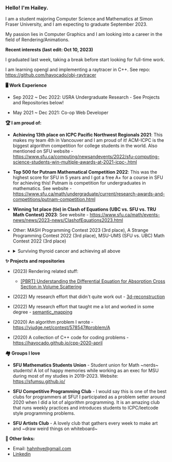 ### Hello! I'm Hailey. 

I am a student majoring Computer Science and Mathematics at Simon Fraser University, and I am expecting to graduate September 2023.

My passion lies in Computer Graphics and I am looking into a career in the field of Rendering/Animations. 

**Recent interests (last edit: Oct 10, 2023)**

I graduated last week, taking a break before start looking for full-time work.

I am learning opengl and implementing a raytracer in C++. See repo: https://github.com/havocado/obj-raytracer

**🖥️ Work Experience**

- Sep 2022 ~ Dec 2022: USRA Undergraduate Research - See Projects and Repositories below!

<!--**Repos [🗄️ semantic_mapping](https://github.com/havocado/semantic_mapping) [🗄️ 3d-reconstruction](https://github.com/havocado/3d-reconstruction)**-->

- May 2021 ~ Dec 2021: Co-op Web Developer

**🏆 I am proud of:**

- **Achieving 13th place on ICPC Pacific Northwest Regionals 2021**: This makes my team 4th in Vancouver and I am proud of it! ACM-ICPC is the biggest algorithm competition for college students in the world. Also mentioned on SFU website - https://www.sfu.ca/computing/newsandevents/2022/sfu-computing-science-students-win-multiple-awards-at-2021-icpc-.html

- **Top 500 for Putnam Mathematical Competition 2022**: This was the highest score for SFU in 5 years and I got a free A+ for a course in SFU for achieving this! Putnam is competition for undergraduates in mathematics. See website - https://www.sfu.ca/math/undergraduate/current/research-awards-and-competitions/putnam-competition.html

- **Winning 1st place (tie) in Clash of Equations (UBC vs. SFU vs. TRU Math Contest) 2023**: See website - https://www.sfu.ca/math/events-news/news/2023-news/ClashofEquations2023.html

- Other: MASH Programming Contest 2023 (3rd place), A Strange Programming Contest 2022 (3rd place), MSU-UMS (SFU vs. UBC) Math Contest 2022 (3rd place)

- <details>
  <summary>Surviving thyroid cancer and achieving all above</summary>
  <p>
  <blockquote>
    <p>I don't mention this often because cancer feels like a too heavy topic to bring up in an everyday conversation, so it's normal if you already knew me for a while but never heard about this! 😆
  
    <p>I had thyroid cancer several years ago. It's one of the least fatal kind of cancer and I am doing fine (after removing thyroid and going through RAI therapy - it was sure an interesting experience to become radioactive for a week)
  
  I'm currently on TSH suppression, which prevents remaining thyroid cells doing any work, so suppressing the possibility of recurrent cancer. This causes common hyperthyroidism-like symptoms such as:
  - Fatigue (need 9+ hours of sleep everyday)
  - Fast heartbeat
  - Hard to concentrate
  - Sensitivity to cold/heat (the reason I carry an extra clothing everywhere)
  - Weight loss
<br></br>
 
  I am aware that disclosing past cancer can bring some social stigma such as being unable to perform work and being weak (as some studies [[1](https://www.researchgate.net/publication/302972012_The_Big_C-stigma_cancer_and_workplace_discrimination)] [[2](https://onlinelibrary.wiley.com/doi/10.1002/pon.5690)] have shown), so I will assure you that (1) I am expecting to cease TSH suppression within 2~3 years, (2) I maintained a GPA over A- while pursuing a difficult joint major, and (3) healthy enough to do deadlifts.

  Cancer taught me to appreciate my life and follow my passion. In my teenage I often overworked until 1am in the highschool dorm to get good grades and only thought about being successful in the future. Now I make sure I'm not burned out on work, choose the field I enjoy the most (computer graphics!!) and enjoy hobbies (arts!!)
  
  I also have some bad shoulders due to lymph node dissection but I think that's fairly common among programmers.</blockquote>
</details>

**✨ Projects and repositories**

- (2023) Rendering related stuff:
  - [[PBRT] Understanding the Differential Equation for Absorption Cross Section in Volume Scattering](https://github.com/havocado/notes/blob/main/230913-understanding-absorption-cross-section.md)

- (2022) My research effort that didn't quite work out - [3d-reconstruction](https://github.com/havocado/3d-reconstruction)

- (2022) My research effort that taught me a lot and worked in some degree - [semantic_mapping](https://github.com/havocado/semantic_mapping)

- (2020) An algorithm problem I wrote - https://vjudge.net/contest/578547#problem/A

- (2020) A collection of C++ code for coding problems - https://havocado.github.io/cpp-2020-april

**🏘️ Groups I love**

- **SFU Mathematics Students Union** - Student union for Math ~nerds~ students! A lot of happy memories while working as an exec for MSU during most of my studies in 2019-2023. Website: https://sfumsu.github.io/

- **SFU Competitive Programming Club** - I would say this is one of the best clubs for programmers at SFU! I participated as a problem setter around 2020 when I did a lot of algorithm programming. It is an amazing club that runs weekly practices and introduces students to ICPC/leetcode style programming problems.

- **SFU Artists Club** - A lovely club that gathers every week to make art and ~draw weird things on whiteboard~

**💬 Other links:**

- Email: hahnhye@gmail.com
- [Linkedin](linkedin.com/in/hailey-ahn)

<!--
**havocado/havocado** is a ✨ _special_ ✨ repository because its `README.md` (this file) appears on your GitHub profile.

Here are some ideas to get you started:

- 🔭 I’m currently working on ...
- 🌱 I’m currently learning ...
- 👯 I’m looking to collaborate on ...
- 🤔 I’m looking for help with ...
- 💬 Ask me about ...
- 📫 How to reach me: ...
- 😄 Pronouns: ...
- ⚡ Fun fact: ...
-->
